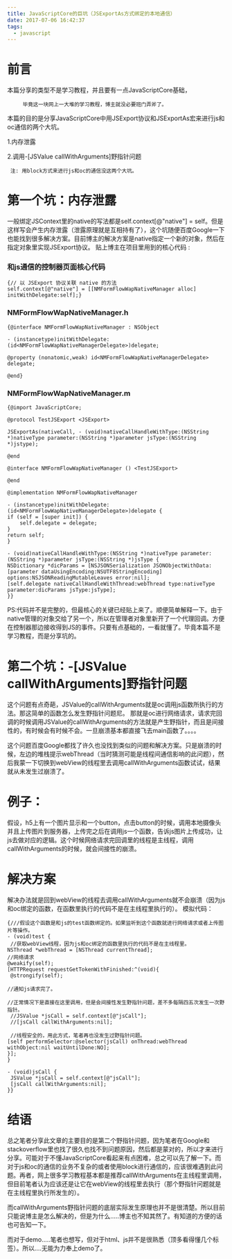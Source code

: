 ```yaml
---
title: JavaScriptCore的巨坑（JSExportAs方式绑定的本地通信）
date: 2017-07-06 16:42:37
tags:
  - javascript 
---
```


# 前言

本篇分享的类型不是学习教程，并且要有一点JavaScriptCore基础，
         
         毕竟这一块网上一大堆的学习教程，博主就没必要班门弄斧了。

本篇的目的是分享JavaScriptCore中用JSExport协议和JSExportAs宏来进行js和oc通信的两个大坑。
<!-- more -->

1.内存泄露

2.调用-[JSValue callWithArguments]野指针问题

     注: 用block方式来进行js和oc的通信没这两个大坑。

# 第一个坑：内存泄露

一般绑定JSContext里的native的写法都是self.context[@"native"] = self。但是这样写会产生内存泄露（泄露原理就是互相持有了），这个坑随便百度Google一下也能找到很多解决方案。目前博主的解决方案是native指定一个新的对象，然后在指定对象里实现JSExport协议。
贴上博主在项目里用到的核心代码 :

### 和js通信的控制器页面核心代码
	{// 以 JSExport 协议关联 native 的方法
	self.context[@"native"] = [[NMFormFlowWapNativeManager alloc] initWithDelegate:self];}
	
	
### NMFormFlowWapNativeManager.h
	{@interface NMFormFlowWapNativeManager : NSObject

	- (instancetype)initWithDelegate:(id<NMFormFlowWapNativeManagerDelegate>)delegate;

	@property (nonatomic,weak) id<NMFormFlowWapNativeManagerDelegate> delegate;

	@end}
	
	
### NMFormFlowWapNativeManager.m

	{@import JavaScriptCore;

	@protocol TestJSExport <JSExport>

	JSExportAs(nativeCall, - (void)nativeCallHandleWithType:(NSString *)nativeType parameter:(NSString *)parameter jsType:(NSString *)jstype);

	@end

	@interface NMFormFlowWapNativeManager () <TestJSExport>

	@end

	@implementation NMFormFlowWapNativeManager

	- (instancetype)initWithDelegate:(id<NMFormFlowWapNativeManagerDelegate>)delegate {
    if (self = [super init]) {
        self.delegate = delegate;
    }
    return self;
	}

	- (void)nativeCallHandleWithType:(NSString *)nativeType parameter:(NSString *)parameter jsType:(NSString *)jsType {
    NSDictionary *dicParams = [NSJSONSerialization JSONObjectWithData:[parameter dataUsingEncoding:NSUTF8StringEncoding] options:NSJSONReadingMutableLeaves error:nil];
    [self.delegate nativeCallHandleWithThread:webThread type:nativeType parameter:dicParams jsType:jsType];
	}}
	
	
 PS:代码并不是完整的，但最核心的关键已经贴上来了。顺便简单解释一下。由于native管理的对象交给了另一个，所以在管理者对象里新开了一个代理回调。方便在控制器那边接收得到JS的事件。只要有点基础的，一看就懂了。毕竟本篇不是学习教程，而是分享坑的。
 
# 第二个坑：-[JSValue callWithArguments]野指针问题

这个问题有点奇葩，JSValue的callWithArguments就是oc调用js函数所执行的方法。那这简单的函数怎么发生野指针问题尼。
那就是oc进行网络请求，请求完回调的时候调用JSValue的callWithArguments的方法就是产生野指针，而且是间接性的，有时候会有时候不会。一旦崩溃基本都直接飞去main函数了。。。。

 这个问题百度Google都找了许久也没找到类似的问题和解决方案。只是崩溃的时候，左边的堆栈提示webThread（当时猜测可能是线程间通信影响的此问题），然后我蒙一下切换到webView的线程里去调用callWithArguments函数试试，结果就从未发生过崩溃了。
 
# 例子：
假设，h5上有一个图片显示和一个button，点击button的时候，调用本地摄像头并且上传图片到服务器，上传完之后在调用js一个函数，告诉js图片上传成功，让js去做对应的逻辑。这个时候网络请求完回调里的线程是主线程，调用callWithArguments的时候，就会间接性的崩溃。

# 解决方案

解决办法就是回到webView的线程去调用callWithArguments就不会崩溃（因为js和oc绑定的函数，在函数里执行的代码不是在主线程里执行的）。
模拟代码：

	{///假设这个函数是和js的test函数绑定的。如果监听到这个函数就进行网络请求或者上传图片等操作。
	- (void)test {
 	 //获取webView线程，因为js和oc绑定的函数里执行的代码不是在主线程里。
	NSThread *webThread = [NSThread currentThread];
	//网络请求
	@weakify(self);
	[HTTPRequest requestGetTokenWithFinished:^(void){
 	 @strongify(self);

  	//通知js请求完了。

 	//正常情况下是直接在这里调用，但是会间接性发生野指针问题，差不多每隔四五次发生一次野指针。
 	 //JSValue *jsCall = self.context[@"jsCall"];
 	 //[jsCall callWithArguments:nil];

 	 //线程安全的，用此方式，笔者再也没发生过野指针问题。
  	[self performSelector:@selector(jsCall) onThread:webThread withObject:nil waitUntilDone:NO];
	}];
	}

	- (void)jsCall {
 	 JSValue *jsCall = self.context[@"jsCall"];
 	 [jsCall callWithArguments:nil];
	}}
	
#	结语

总之笔者分享此文章的主要目的是第二个野指针问题，因为笔者在Google和stackoverflow里也找了很久也找不到问题原因，然后都是蒙对的，所以才来进行分享。可能对于不懂JavaScriptCore看起来有点困难，总之可以先了解一下。而对于js和oc的通信的业务不复杂的或者使用block进行通信的，应该很难遇到此问题。再者，网上很多学习教程基本都是推荐callWithArguments在主线程里调用，但目前笔者认为应该还是让它在webView的线程里去执行（那个野指针问题就是在主线程里执行所发生的）。

而callWithArguments野指针问题的底层实际发生原理也并不是很清楚。所以目前只能说博主是怎么解决的，但是为什么.....博主也不知其然了。有知道的方便的话也可告知一下。

而对于demo.....笔者也想写，但对于html、js并不是很熟悉（顶多看得懂几个标签）。所以....无能为力奉上demo了。